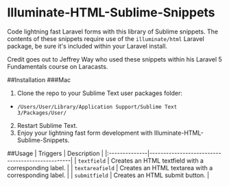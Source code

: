 # Illuminate-HTML-Sublime-Snippets
Code lightning fast Laravel forms with this library of Sublime snippets. The contents of these snippets require use of the `illuminate/html` Laravel package, be sure it's included within your Laravel install.

Credit goes out to Jeffrey Way who used these snippets within his Laravel 5 Fundamentals course on Laracasts.

##Installation
###Mac
1. Clone the repo to your Sublime Text user packages folder:
  - `/Users/User/Library/Application Support/Sublime Text 3/Packages/User/`
2. Restart Sublime Text.
3. Enjoy your lightning fast form development with Illuminate-HTML-Sublime-Snippets.

##Usage
|  Triggers   	|  Description                                    |
|:--------------|-------------------------------------------------|
|  `textfield`    	|  Creates an HTML textfield with a corresponding label.  |
|  `textareafield`  |  Creates an HTML textarea with a corresponding label.  |
|  `submitfield`    |  Creates an HTML submit button.  |



